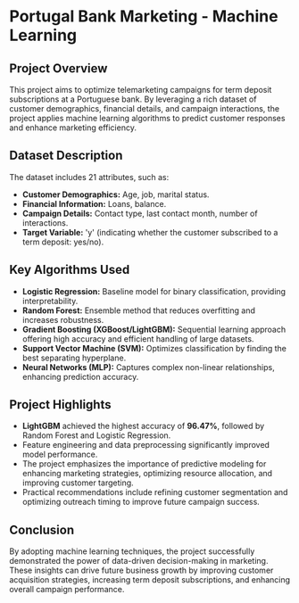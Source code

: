 # Portugal Bank Marketing - Machine Learning

## Project Overview
This project aims to optimize telemarketing campaigns for term deposit subscriptions at a Portuguese bank. By leveraging a rich dataset of customer demographics, financial details, and campaign interactions, the project applies machine learning algorithms to predict customer responses and enhance marketing efficiency.

## Dataset Description
The dataset includes 21 attributes, such as:
- **Customer Demographics:** Age, job, marital status.
- **Financial Information:** Loans, balance.
- **Campaign Details:** Contact type, last contact month, number of interactions.
- **Target Variable:** 'y' (indicating whether the customer subscribed to a term deposit: yes/no).

## Key Algorithms Used
- **Logistic Regression:** Baseline model for binary classification, providing interpretability.
- **Random Forest:** Ensemble method that reduces overfitting and increases robustness.
- **Gradient Boosting (XGBoost/LightGBM):** Sequential learning approach offering high accuracy and efficient handling of large datasets.
- **Support Vector Machine (SVM):** Optimizes classification by finding the best separating hyperplane.
- **Neural Networks (MLP):** Captures complex non-linear relationships, enhancing prediction accuracy.

## Project Highlights
- **LightGBM** achieved the highest accuracy of **96.47%**, followed by Random Forest and Logistic Regression.
- Feature engineering and data preprocessing significantly improved model performance.
- The project emphasizes the importance of predictive modeling for enhancing marketing strategies, optimizing resource allocation, and improving customer targeting.
- Practical recommendations include refining customer segmentation and optimizing outreach timing to improve future campaign success.

## Conclusion
By adopting machine learning techniques, the project successfully demonstrated the power of data-driven decision-making in marketing. These insights can drive future business growth by improving customer acquisition strategies, increasing term deposit subscriptions, and enhancing overall campaign performance.
